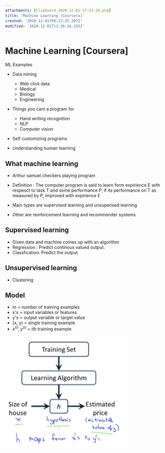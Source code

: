 ```yaml
---
attachments: [Clipboard_2020-12-01-17-53-20.png]
title: 'Machine Learning [Coursera]'
created: '2020-12-01T09:22:25.207Z'
modified: '2020-12-01T12:36:16.193Z'
---
```


# Machine Learning [Coursera]

ML Examples

* Data mining
  * Web click data
  * Medical
  * Biology
  * Engineering

* Things you cant a program for
  * Hand writing recognition
  * NLP
  * Computer vision

* Self customizing programs

* Understanding human learning

## What machine learning

* Arthur samuel checkers playing program

* Definition : The computer program is said to learn form expirience E with respesct to task T and some performance P, if its performance on T as measured by P, improved with expirience E

* Main types are supervised learning and unsuperised learning

* Other are reinforcement learning and recommender systems


## Supervised learning

* Given data and machine comes up with an algorithm
* Regression : Predict continous valued output.
* Classfication: Predict the output

## Unsupervised learning

* Clustering

## Model

* m = number of training examples 
* x's = input variables or features
* y's = output variable or target value
* (x, y) =  single training example
* $x^{(i)}, y^{(i)}$ = ith training example

<img src="../attachments/Clipboard_2020-12-01-17-53-20.png" width=400>




